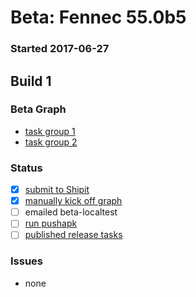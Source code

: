 # Beta: Fennec 55.0b5

### Started 2017-06-27

## Build 1

### Beta Graph
- [task group 1](https://tools.taskcluster.net/push-inspector/#/xGcbmWJsTdyDBHYfhbz6Ug)
- [task group 2](https://tools.taskcluster.net/push-inspector/#/iB1igwVmSTW7i4wCk9eV3g)

### Status
- [x] [submit to Shipit](https://wiki.mozilla.org/Release:Release_Automation_on_Mercurial:Starting_a_Release#Submit_to_Ship_It)
- [x] [manually kick off graph](https://github.com/mozilla/releasewarrior/blob/master/how-tos/fennec-temp-relpro.md#start-off-the-fennec-graph)
- [ ] emailed beta-localtest
- [ ] [run pushapk](https://github.com/mozilla/releasewarrior/blob/master/how-tos/fennec-temp-relpro.md#run-pushapk-manually)
- [ ] [published release tasks](https://wiki.mozilla.org/Release:Release_Automation_on_Mercurial:Updates_through_Shipping#Post-release_tasks)

### Issues
- none


